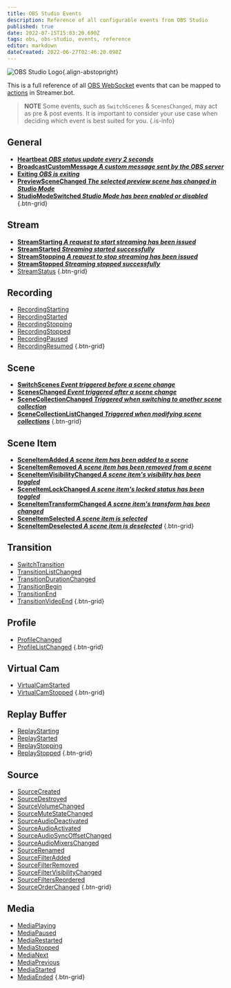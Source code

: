 ```yaml
---
title: OBS Studio Events
description: Reference of all configurable events from OBS Studio
published: true
date: 2022-07-15T15:03:20.690Z
tags: obs, obs-studio, events, reference
editor: markdown
dateCreated: 2022-06-27T02:46:20.098Z
---
```


![OBS Studio Logo](https://streamer.bot/img/integrations/obs.svg){.align-abstopright}


This is a full reference of all [OBS WebSocket](https://github.com/obsproject/obs-websocket/blob/4.x-current/docs/generated/protocol.md) events that can be mapped to [actions](/en/Actions) in Streamer.bot.

> **NOTE**
> Some events, such as `SwitchScenes` & `ScenesChanged`, may act as pre & post events. 
> It is important to consider your use case when deciding which event is best suited for you.
{.is-info}

## General
* [**Heartbeat *OBS status update every 2 seconds***](/en/Broadcasters/OBS/Events/General/Heartbeat)
* [**BroadcastCustomMessage *A custom message sent by the OBS server***](/en/Broadcasters/OBS/Events/General/BroadcastCustomMessage)
* [**Exiting *OBS is exiting***](/en/Broadcasters/OBS/Events/Other/Exiting)
* [**PreviewSceneChanged *The selected preview scene has changed in Studio Mode***](/en/Broadcasters/OBS/Events/Studio-Mode/PreviewSceneChanged)
* [**StudioModeSwitched *Studio Mode has been enabled or disabled***](/en/Broadcasters/OBS/Events/Studio-Mode/StudioModeSwitched)
{.btn-grid}

## Stream
* [**StreamStarting *A request to start streaming has been issued***](/en/Broadcasters/OBS/Events/Streaming/StreamStarting)
* [**StreamStarted *Streaming started successfully***](/en/Broadcasters/OBS/Events/Streaming/StreamStarted)
* [**StreamStopping *A request to stop streaming has been issued***](/en/Broadcasters/OBS/Events/Streaming/StreamStopping)
* [**StreamStopped *Streaming stopped successfully***](/en/Broadcasters/OBS/Events/Streaming/StreamStopped)
* [StreamStatus](/en/Broadcasters/OBS/Events/Streaming/StreamStatus)
{.btn-grid}

## Recording
* [RecordingStarting](/en/Broadcasters/OBS/Events/Recording/RecordingStarting)
* [RecordingStarted](/en/Broadcasters/OBS/Events/Recording/RecordingStarted)
* [RecordingStopping](/en/Broadcasters/OBS/Events/Recording/RecordingStopping)
* [RecordingStopped](/en/Broadcasters/OBS/Events/Recording/RecordingStopped)
* [RecordingPaused](/en/Broadcasters/OBS/Events/Recording/RecordingPaused)
* [RecordingResumed](/en/Broadcasters/OBS/Events/Recording/RecordingResumed)
{.btn-grid}

## Scene
* [**SwitchScenes *Event triggered **before** a scene change***](/en/Broadcasters/OBS/Events/Scenes/SwitchScenes)
* [**ScenesChanged *Event triggered **after** a scene change***](/en/Broadcasters/OBS/Events/Scenes/ScenesChanged)
* [**SceneCollectionChanged *Triggered when switching to another scene collection***](/en/Broadcasters/OBS/Events/Scenes/SceneCollectionChanged)
* [**SceneCollectionListChanged *Triggered when modifying scene collections***](/en/Broadcasters/OBS/Events/Scenes/SceneCollectionListChanged)
{.btn-grid}

## Scene Item
* [**SceneItemAdded *A scene item has been added to a scene***](/en/Broadcasters/OBS/Events/Scene-Items/SceneItemAdded)
* [**SceneItemRemoved *A scene item has been removed from a scene***](/en/Broadcasters/OBS/Events/Scene-Items/SceneItemRemoved)
* [**SceneItemVisibilityChanged *A scene item's visibility has been toggled***](/en/Broadcasters/OBS/Events/Scene-Items/SceneItemVisibilityChanged)
* [**SceneItemLockChanged *A scene item's locked status has been toggled***](/en/Broadcasters/OBS/Events/Scene-Items/SceneItemLockChanged)
* [**SceneItemTransformChanged *A scene item's transform has been changed***](/en/Broadcasters/OBS/Events/Scene-Items/SceneItemTransformChanged)
* [**SceneItemSelected *A scene item is selected***](/en/Broadcasters/OBS/Events/Scene-Items/SceneItemSelected)
* [**SceneItemDeselected *A scene item is deselected***](/en/Broadcasters/OBS/Events/Scene-Items/SceneItemDeselected)
{.btn-grid}

## Transition
* [SwitchTransition](/en/Broadcasters/OBS/Events/Transitions/SwitchTransition)
* [TransitionListChanged](/en/Broadcasters/OBS/Events/Transitions/TransitionListChanged)
* [TransitionDurationChanged](/en/Broadcasters/OBS/Events/Transitions/TransitionDurationChanged)
* [TransitionBegin](/en/Broadcasters/OBS/Events/Transitions/TransitionBegin)
* [TransitionEnd](/en/Broadcasters/OBS/Events/Transitions/TransitionEnd)
* [TransitionVideoEnd](/en/Broadcasters/OBS/Events/Transitions/TransitionVideoEnd)
{.btn-grid}

## Profile
* [ProfileChanged](/en/Broadcasters/OBS/Events/Profiles/ProfileChanged)
* [ProfileListChanged](/en/Broadcasters/OBS/Events/Profiles/ProfileListChanged)
{.btn-grid}

## Virtual Cam
* [VirtualCamStarted](/en/Broadcasters/OBS/Events/Virtual-Cam/VirtualCamStarted)
* [VirtualCamStopped](/en/Broadcasters/OBS/Events/Virtual-Cam/VirtualCamStopped)
{.btn-grid}

## Replay Buffer
* [ReplayStarting](/en/Broadcasters/OBS/Events/Replay-Buffer/ReplayStarting)
* [ReplayStarted](/en/Broadcasters/OBS/Events/Replay-Buffer/ReplayStarted)
* [ReplayStopping](/en/Broadcasters/OBS/Events/Replay-Buffer/ReplayStopping)
* [ReplayStopped](/en/Broadcasters/OBS/Events/Replay-Buffer/ReplayStopped)
{.btn-grid}

## Source
* [SourceCreated](/en/Broadcasters/OBS/Events/Sources/SourceCreated)
* [SourceDestroyed](/en/Broadcasters/OBS/Events/Sources/SourceDestroyed)
* [SourceVolumeChanged](/en/Broadcasters/OBS/Events/Sources/SourceVolumeChanged)
* [SourceMuteStateChanged](/en/Broadcasters/OBS/Events/Sources/SourceMuteStateChanged)
* [SourceAudioDeactivated](/en/Broadcasters/OBS/Events/Sources/SourceAudioDeactivated)
* [SourceAudioActivated](/en/Broadcasters/OBS/Events/Sources/SourceAudioActivated)
* [SourceAudioSyncOffsetChanged](/en/Broadcasters/OBS/Events/Sources/SourceAudioSyncOffsetChanged)
* [SourceAudioMixersChanged](/en/Broadcasters/OBS/Events/Sources/SourceAudioMixersChanged)
* [SourceRenamed](/en/Broadcasters/OBS/Events/Sources/SourceRenamed)
* [SourceFilterAdded](/en/Broadcasters/OBS/Events/Sources/SourceFilterAdded)
* [SourceFilterRemoved](/en/Broadcasters/OBS/Events/Sources/SourceFilterRemoved)
* [SourceFilterVisibilityChanged](/en/Broadcasters/OBS/Events/Sources/SourceFilterVisibilityChanged)
* [SourceFiltersReordered](/en/Broadcasters/OBS/Events/Sources/SourceFiltersReordered)
* [SourceOrderChanged](/en/Broadcasters/OBS/Events/Scene-Items/SourceOrderChanged)
{.btn-grid}

## Media
* [MediaPlaying](/en/Broadcasters/OBS/Events/Media/MediaPlaying)
* [MediaPaused](/en/Broadcasters/OBS/Events/Media/MediaPaused)
* [MediaRestarted](/en/Broadcasters/OBS/Events/Media/MediaRestarted)
* [MediaStopped](/en/Broadcasters/OBS/Events/Media/MediaStopped)
* [MediaNext](/en/Broadcasters/OBS/Events/Media/MediaNext)
* [MediaPrevious](/en/Broadcasters/OBS/Events/Media/MediaPrevious)
* [MediaStarted](/en/Broadcasters/OBS/Events/Media/MediaStarted)
* [MediaEnded](/en/Broadcasters/OBS/Events/Media/MediaEnded)
{.btn-grid}
